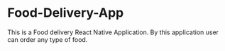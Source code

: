 # Food-Delivery-App
This is a Food delivery React Native Application. By this application user can order any type of food.
